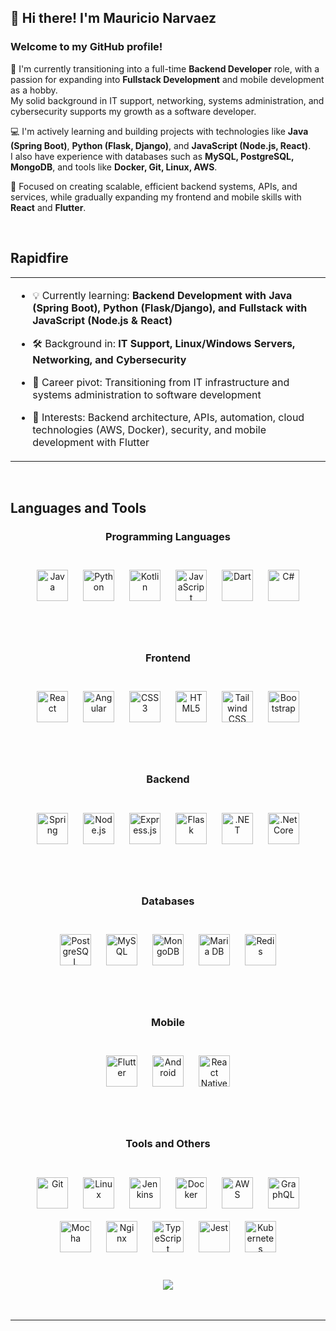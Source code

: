 ## 👋 Hi there! I'm Mauricio Narvaez  
  



### Welcome to my GitHub profile!  
🎯 I'm currently transitioning into a full-time **Backend Developer** role, with a passion for expanding into **Fullstack Development** and mobile development as a hobby.  
My solid background in IT support, networking, systems administration, and cybersecurity supports my growth as a software developer.

💻 I'm actively learning and building projects with technologies like **Java (Spring Boot)**, **Python (Flask, Django)**, and **JavaScript (Node.js, React)**.  
I also have experience with databases such as **MySQL, PostgreSQL, MongoDB**, and tools like **Docker, Git, Linux, AWS**.

🚀 Focused on creating scalable, efficient backend systems, APIs, and services, while gradually expanding my frontend and mobile skills with **React** and **Flutter**. 
  

<br/>  


## Rapidfire  
<table><tr><td valign="top" width="100%">

- 💡 Currently learning: **Backend Development with Java (Spring Boot), Python (Flask/Django), and Fullstack with JavaScript (Node.js & React)**  
  

- 🛠️ Background in: **IT Support, Linux/Windows Servers, Networking, and Cybersecurity**  
  

- 🔄 Career pivot: Transitioning from IT infrastructure and systems administration to software development  
  

- 🌱 Interests: Backend architecture, APIs, automation, cloud technologies (AWS, Docker), security, and mobile development with Flutter  


</td><td valign="top" width="100%">



</td></tr></table>  

<br/>  


## Languages and Tools  
<div align="center">

### Programming Languages  
<br>  
<a href="https://www.java.com/" target="_blank"><img src="https://profilinator.rishav.dev/skills-assets/java-original-wordmark.svg" alt="Java" height="50" style="margin:10px" /></a>  
<a href="https://www.python.org/" target="_blank"><img src="https://profilinator.rishav.dev/skills-assets/python-original.svg" alt="Python" height="50" style="margin:10px" /></a>  
<a href="https://kotlinlang.org/" target="_blank"><img src="https://profilinator.rishav.dev/skills-assets/kotlinlang-icon.svg" alt="Kotlin" height="50" style="margin:10px" /></a>  
<a href="https://www.javascript.com/" target="_blank"><img src="https://profilinator.rishav.dev/skills-assets/javascript-original.svg" alt="JavaScript" height="50" style="margin:10px" /></a>  
<a href="https://dart.dev/" target="_blank"><img src="https://profilinator.rishav.dev/skills-assets/dartlang-icon.svg" alt="Dart" height="50" style="margin:10px" /></a>  
<a href="https://docs.microsoft.com/en-us/dotnet/csharp/" target="_blank"><img src="https://profilinator.rishav.dev/skills-assets/csharp-original.svg" alt="C#" height="50" style="margin:10px" /></a>  

<br><br>

### Frontend  
<br>  
<a href="https://reactjs.org/" target="_blank"><img src="https://profilinator.rishav.dev/skills-assets/react-original-wordmark.svg" alt="React" height="50" style="margin:10px" /></a>  
<a href="https://angular.io/" target="_blank"><img src="https://profilinator.rishav.dev/skills-assets/angularjs-original.svg" alt="Angular" height="50" style="margin:10px" /></a>  
<a href="https://www.w3schools.com/css/" target="_blank"><img src="https://profilinator.rishav.dev/skills-assets/css3-original-wordmark.svg" alt="CSS3" height="50" style="margin:10px" /></a>  
<a href="https://en.wikipedia.org/wiki/HTML5" target="_blank"><img src="https://profilinator.rishav.dev/skills-assets/html5-original-wordmark.svg" alt="HTML5" height="50" style="margin:10px" /></a>  
<a href="https://www.tailwindcss.com/" target="_blank"><img src="https://profilinator.rishav.dev/skills-assets/tailwindcss.svg" alt="Tailwind CSS" height="50" style="margin:10px" /></a>  
<a href="https://getbootstrap.com/docs/3.4/javascript/" target="_blank"><img src="https://profilinator.rishav.dev/skills-assets/bootstrap-plain.svg" alt="Bootstrap" height="50" style="margin:10px" /></a>  

<br><br>

### Backend  
<br>  
<a href="https://spring.io/projects/spring-framework" target="_blank"><img src="https://profilinator.rishav.dev/skills-assets/springio-icon.svg" alt="Spring" height="50" style="margin:10px" /></a>  
<a href="https://nodejs.org/" target="_blank"><img src="https://profilinator.rishav.dev/skills-assets/nodejs-original-wordmark.svg" alt="Node.js" height="50" style="margin:10px" /></a>  
<a href="https://expressjs.com/" target="_blank"><img src="https://profilinator.rishav.dev/skills-assets/express-original-wordmark.svg" alt="Express.js" height="50" style="margin:10px" /></a>  
<a href="https://flask.palletsprojects.com/" target="_blank"><img src="https://profilinator.rishav.dev/skills-assets/flask.png" alt="Flask" height="50" style="margin:10px" /></a>  
<a href="https://dotnet.microsoft.com/download/dotnet-framework" target="_blank"><img src="https://profilinator.rishav.dev/skills-assets/dot-net-original-wordmark.svg" alt=".NET" height="50" style="margin:10px" /></a>  
<a href="https://dotnet.microsoft.com/download" target="_blank"><img src="https://profilinator.rishav.dev/skills-assets/dotnetcore.png" alt=".Net Core" height="50" style="margin:10px" /></a>  

<br><br>

### Databases  
<br>  
<a href="https://www.postgresql.org/" target="_blank"><img src="https://profilinator.rishav.dev/skills-assets/postgresql-original-wordmark.svg" alt="PostgreSQL" height="50" style="margin:10px" /></a>  
<a href="https://www.mysql.com/" target="_blank"><img src="https://profilinator.rishav.dev/skills-assets/mysql-original-wordmark.svg" alt="MySQL" height="50" style="margin:10px" /></a>  
<a href="https://www.mongodb.com/" target="_blank"><img src="https://profilinator.rishav.dev/skills-assets/mongodb-original-wordmark.svg" alt="MongoDB" height="50" style="margin:10px" /></a>  
<a href="https://mariadb.org/" target="_blank"><img src="https://profilinator.rishav.dev/skills-assets/mariadb.png" alt="Maria DB" height="50" style="margin:10px" /></a>  
<a href="https://redis.io/" target="_blank"><img src="https://profilinator.rishav.dev/skills-assets/redis-original-wordmark.svg" alt="Redis" height="50" style="margin:10px" /></a>  

<br><br>

### Mobile  
<br>  
<a href="https://flutter.dev/" target="_blank"><img src="https://profilinator.rishav.dev/skills-assets/flutterio-icon.svg" alt="Flutter" height="50" style="margin:10px" /></a>  
<a href="https://www.android.com/intl/en_in/" target="_blank"><img src="https://profilinator.rishav.dev/skills-assets/android-original-wordmark.svg" alt="Android" height="50" style="margin:10px" /></a>  
<a href="https://reactnative.dev/" target="_blank"><img src="https://cdn.worldvectorlogo.com/logos/react-2.svg" alt="React Native" height="50" style="margin:10px" /></a>  

<br><br>

### Tools and Others  
<br>  
<a href="https://github.com/" target="_blank"><img src="https://profilinator.rishav.dev/skills-assets/git-scm-icon.svg" alt="Git" height="50" style="margin:10px" /></a>  
<a href="https://www.linux.org/" target="_blank"><img src="https://profilinator.rishav.dev/skills-assets/linux-original.svg" alt="Linux" height="50" style="margin:10px" /></a>  
<a href="https://www.jenkins.io/" target="_blank"><img src="https://profilinator.rishav.dev/skills-assets/jenkins-icon.svg" alt="Jenkins" height="50" style="margin:10px" /></a>  
<a href="https://www.docker.com/" target="_blank"><img src="https://profilinator.rishav.dev/skills-assets/docker-original-wordmark.svg" alt="Docker" height="50" style="margin:10px" /></a>  
<a href="https://aws.amazon.com/" target="_blank"><img src="https://profilinator.rishav.dev/skills-assets/amazonwebservices-original-wordmark.svg" alt="AWS" height="50" style="margin:10px" /></a>  
<a href="https://graphql.org/" target="_blank"><img src="https://profilinator.rishav.dev/skills-assets/graphql.png" alt="GraphQL" height="50" style="margin:10px" /></a>  
<a href="https://mochajs.org/" target="_blank"><img src="https://profilinator.rishav.dev/skills-assets/mocha.png" alt="Mocha" height="50" style="margin:10px" /></a>  
<a href="https://www.nginx.com/" target="_blank"><img src="https://profilinator.rishav.dev/skills-assets/nginx-original.svg" alt="Nginx" height="50" style="margin:10px" /></a>  
<a href="https://www.typescriptlang.org/" target="_blank"><img src="https://profilinator.rishav.dev/skills-assets/typescript-original.svg" alt="TypeScript" height="50" style="margin:10px" /></a>  
<a href="https://www.jestjs.io/" target="_blank"><img src="https://profilinator.rishav.dev/skills-assets/jest.svg" alt="Jest" height="50" style="margin:10px" /></a>  
<a href="https://kubernetes.io/" target="_blank"><img style="margin: 10px" src="https://profilinator.rishav.dev/skills-assets/kubernetes-icon.svg" alt="Kubernetes" height="50" /></a>  


</div>
<br/>  

  

<br/>  

<div align="center">
<img src="https://komarev.com/ghpvc/?username=madandev02&&style=flat-square" align="center" />
</div>  
  

<br/>  


<br />

----
